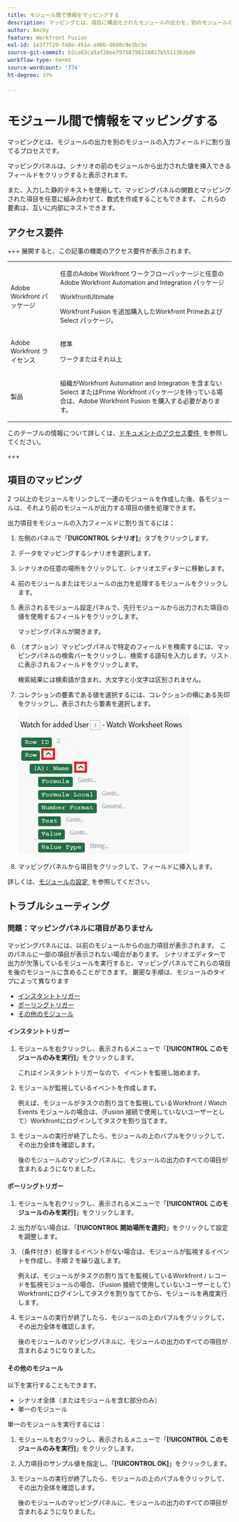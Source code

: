 ```yaml
---
title: モジュール間で情報をマッピングする
description: マッピングとは、項目に構造化されたモジュールの出力を、別のモジュールの入力フィールドに割り当てるプロセスです。
author: Becky
feature: Workfront Fusion
exl-id: 1e3f7729-f48e-451e-a90b-d680c9e3bcbc
source-git-commit: b2ca63ca5af26ee79758798118817b55113b3bd0
workflow-type: tm+mt
source-wordcount: '774'
ht-degree: 37%

---
```


# モジュール間で情報をマッピングする

マッピングとは、モジュールの出力を別のモジュールの入力フィールドに割り当てるプロセスです。

マッピングパネルは、シナリオの前のモジュールから出力された値を挿入できるフィールドをクリックすると表示されます。

また、入力した静的テキストを使用して、マッピングパネルの関数とマッピングされた項目を任意に組み合わせて、数式を作成することもできます。 これらの要素は、互いに内部にネストできます。

## アクセス要件

+++ 展開すると、この記事の機能のアクセス要件が表示されます。

<table style="table-layout:auto">
 <col> 
 <col> 
 <tbody> 
  <tr> 
   <td role="rowheader">Adobe Workfront パッケージ</td> 
   <td> <p>任意のAdobe Workfront ワークフローパッケージと任意のAdobe Workfront Automation and Integration パッケージ</p><p>WorkfrontUltimate</p><p>Workfront Fusion を追加購入したWorkfront Primeおよび Select パッケージ。</p> </td> 
  </tr> 
  <tr data-mc-conditions=""> 
   <td role="rowheader">Adobe Workfront ライセンス</td> 
   <td> <p>標準</p><p>ワークまたはそれ以上</p> </td> 
  </tr> 
  <tr> 
   <td role="rowheader">製品</td> 
   <td>
   <p>組織がWorkfront Automation and Integration を含まない Select またはPrime Workfront パッケージを持っている場合は、Adobe Workfront Fusion を購入する必要があります。</li></ul>
   </td> 
  </tr>
 </tbody> 
</table>

このテーブルの情報について詳しくは、[&#x200B; ドキュメントのアクセス要件 &#x200B;](/help/workfront-fusion/references/licenses-and-roles/access-level-requirements-in-documentation.md) を参照してください。

+++

## 項目のマッピング

2 つ以上のモジュールをリンクして一連のモジュールを作成した後、各モジュールは、それより前のモジュールが出力する項目の値を処理できます。

出力項目をモジュールの入力フィールドに割り当てるには：

1. 左側のパネルで「**[!UICONTROL シナリオ]**」タブをクリックします。
1. データをマッピングするシナリオを選択します。
1. シナリオの任意の場所をクリックして、シナリオエディターに移動します。
1. 前のモジュールまたはモジュールの出力を処理するモジュールをクリックします。
1. 表示されるモジュール設定パネルで、先行モジュールから出力された項目の値を使用するフィールドをクリックします。

   マッピングパネルが開きます。

1. （オプション）マッピングパネルで特定のフィールドを検索するには、マッピングパネルの検索バーをクリックし、検索する語句を入力します。リストに表示されるフィールドをクリックします。

   検索結果には検索語が含まれ、大文字と小文字は区別されません。
1. コレクションの要素である値を選択するには、コレクションの横にある矢印をクリックし、表示されたら要素を選択します。

   ![&#x200B; コレクション要素 &#x200B;](assets/collection-dropdown.png)

1. マッピングパネルから項目をクリックして、フィールドに挿入します。

詳しくは、[&#x200B; モジュールの設定 &#x200B;](/help/workfront-fusion/create-scenarios/add-modules/configure-a-modules-settings.md) を参照してください。


## トラブルシューティング

### 問題：マッピングパネルに項目がありません

マッピングパネルには、以前のモジュールからの出力項目が表示されます。 このパネルに一部の項目が表示されない場合があります。 シナリオエディターで出力が欠落しているモジュールを実行すると、マッピングパネルでこれらの項目を後のモジュールに含めることができます。 厳密な手順は、モジュールのタイプによって異なります

* [インスタントトリガー](#instant-trigger)
* [ポーリングトリガー](#polling-trigger)
* [その他のモジュール](#other-modules)

#### インスタントトリガー

1. モジュールを右クリックし、表示されるメニューで「**[!UICONTROL このモジュールのみを実行]**」をクリックします。

   これはインスタントトリガーなので、イベントを監視し始めます。

1. モジュールが監視しているイベントを作成します。

   例えば、モジュールがタスクの割り当てを監視しているWorkfront / Watch Events モジュールの場合は、（Fusion 接続で使用していないユーザーとして）Workfrontにログインしてタスクを割り当てます。

1. モジュールの実行が終了したら、モジュールの上のバブルをクリックして、その出力全体を確認します。

   後のモジュールのマッピングパネルに、モジュールの出力のすべての項目が含まれるようになりました。

#### ポーリングトリガー

1. モジュールを右クリックし、表示されるメニューで「**[!UICONTROL このモジュールのみを実行]**」をクリックします。
1. 出力がない場合は、「**[!UICONTROL 開始場所を選択]**」をクリックして設定を調整します。
1. （条件付き）処理するイベントがない場合は、モジュールが監視するイベントを作成し、手順 2 を繰り返します。

   例えば、モジュールがタスクの割り当てを監視しているWorkfront / レコードを監視モジュールの場合、（Fusion 接続で使用していないユーザーとして）Workfrontにログインしてタスクを割り当ててから、モジュールを再度実行します。

1. モジュールの実行が終了したら、モジュールの上のバブルをクリックして、その出力全体を確認します。

   後のモジュールのマッピングパネルに、モジュールの出力のすべての項目が含まれるようになりました。

#### その他のモジュール

以下を実行することもできます。

* シナリオ全体（またはモジュールを含む部分のみ）
* 単一のモジュール

単一のモジュールを実行するには：

1. モジュールを右クリックし、表示されるメニューで「**[!UICONTROL このモジュールのみを実行]**」をクリックします。
1. 入力項目のサンプル値を指定し、「**[!UICONTROL OK]**」をクリックします。
1. モジュールの実行が終了したら、モジュールの上のバブルをクリックして、その出力全体を確認します。

   後のモジュールのマッピングパネルに、モジュールの出力のすべての項目が含まれるようになりました。
